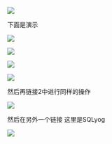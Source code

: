 

![](https://gitee.com/hxc8/images7/raw/master/img/202407190811021.jpg)



下面是演示



![](https://gitee.com/hxc8/images7/raw/master/img/202407190812510.jpg)





![](https://gitee.com/hxc8/images7/raw/master/img/202407190812120.jpg)



![](https://gitee.com/hxc8/images7/raw/master/img/202407190812443.jpg)



![](https://gitee.com/hxc8/images7/raw/master/img/202407190812772.jpg)





然后再链接2中进行同样的操作

![](https://gitee.com/hxc8/images7/raw/master/img/202407190812246.jpg)







然后在另外一个链接 这里是SQLyog

![](https://gitee.com/hxc8/images7/raw/master/img/202407190812835.jpg)






